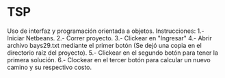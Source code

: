 # TSP
Uso de interfaz y programación orientada a objetos.
Instrucciones:
  1.- Iniciar Netbeans.
  2.- Correr proyecto.
  3.- Clickear en "Ingresar"
  4.- Abrir archivo bays29.txt mediante el primer botón (Se dejó una copia en el directorio raíz del proyecto).
  5.- Clickear en el segundo botón para tener la primera solución.
  6.- Clockear en el tercer botón para calcular un nuevo camino y su respectivo costo.
